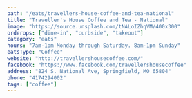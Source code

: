 ```yaml
---
path: "/eats/travellers-house-coffee-and-tea-national"
title: "Traveller's House Coffee and Tea - National"
image: "https://source.unsplash.com/tNALoIZhqVM/400x300"
orderops: ["dine-in", "curbside", "takeout"]
category: "eats"
hours: "7am-1pm Monday through Saturday. 8am-1pm Sunday"
eatsType: "Coffee"
website: "http://travellershousecoffee.com/"
facebook: "https://www.facebook.com/travellershousecoffee"
address: "824 S. National Ave, Springfield, MO 65804"
phone: "4174294002"
tags: ["coffee"]
---
```

